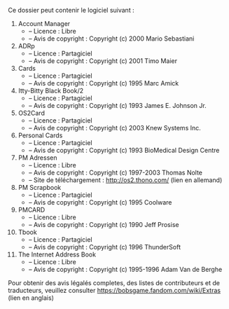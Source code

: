 ﻿Ce dossier peut contenir le logiciel suivant :

1. Account Manager
   - – Licence : Libre
   - – Avis de copyright : Copyright (c) 2000 Mario Sebastiani
2. ADRp
   - – Licence : Partagiciel
   - – Avis de copyright : Copyright (c) 2001 Timo Maier
3. Cards
   - – Licence : Partagiciel
   - – Avis de copyright : Copyright (c) 1995 Marc Amick
4. Itty-Bitty Black Book/2
   - – Licence : Partagiciel
   - – Avis de copyright : Copyright (c) 1993 James E. Johnson Jr.
5. OS2Card
   - – Licence : Partagiciel
   - – Avis de copyright : Copyright (c) 2003 Knew Systems Inc.
6. Personal Cards
   - – Licence : Partagiciel
   - – Avis de copyright : Copyright (c) 1993 BioMedical Design Centre
7. PM Adressen
   - – Licence : Libre
   - – Avis de copyright : Copyright (c) 1997-2003 Thomas Nolte
   - – Site de téléchargement : http://os2.thono.com/ (lien en allemand)
8. PM Scrapbook
   - – Licence : Partagiciel
   - – Avis de copyright : Copyright (c) 1995 Coolware
9. PMCARD
   - – Licence : Libre
   - – Avis de copyright : Copyright (c) 1990 Jeff Prosise
10. Tbook
    - – Licence : Partagiciel
    - – Avis de copyright : Copyright (c) 1996 ThunderSoft
11. The Internet Address Book
    - – Licence : Libre
    - – Avis de copyright : Copyright (c) 1995-1996 Adam Van de Berghe

Pour obtenir des avis légalés completes, des listes de contributeurs et de traducteurs, veuillez consulter https://bobsgame.fandom.com/wiki/Extras (lien en anglais)
